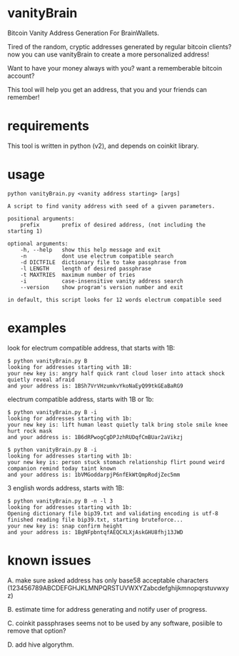 vanityBrain
===========

Bitcoin Vanity Address Generation For BrainWallets.

Tired of the random, cryptic addresses generated by regular bitcoin clients? now you can use vanityBrain to create a more personalized address!

Want to have your money always with you? want a rememberable bitcoin account?

This tool will help you get an address, that you and your friends can remember!

requirements
============
This tool is written in python (v2), and depends on coinkit library.

usage
=====
	python vanityBrain.py <vanity address starting> [args]

	A script to find vanity address with seed of a givven parameters.

	positional arguments:
		prefix       prefix of desired address, (not including the starting 1)

	optional arguments:
		-h, --help   show this help message and exit
		-n           dont use electrum compatible search
		-d DICTFILE  dictionary file to take passphrase from
		-l LENGTH    length of desired passphrase
		-t MAXTRIES  maximum number of tries
		-i           case-insensitive vanity address search
		--version    show program's version number and exit

	in default, this script looks for 12 words electrum compatible seed

examples
========

look for electrum compatible address, that starts with 1B:

    $ python vanityBrain.py B
    looking for addresses starting with 1B:
    your new key is: angry half quick rant cloud loser into attack shock quietly reveal afraid
    and your address is: 1BSh7VrVHzumkvYkoNaEyQ99tkGEaBaRG9

electrum compatible address, starts with 1B or 1b:

	$ python vanityBrain.py B -i
	looking for addresses starting with 1b:
	your new key is: lift human least quietly talk bring stole smile knee hurt rock mask
	and your address is: 1B6dRPwogCgDPJzhRUDqfCmBUar2aVikzj

	$ python vanityBrain.py B -i
	looking for addresses starting with 1b:
	your new key is: person stuck stomach relationship flirt pound weird companion remind today taint known
	and your address is: 1bVMGoddarpjP6nfEkWtQmpRodjZec5mm

3 english words address, starts with 1B:

	$ python vanityBrain.py B -n -l 3
	looking for addresses starting with 1b:
	Opening dictionary file bip39.txt and validating encoding is utf-8
	finished reading file bip39.txt, starting bruteforce...
	your new key is: snap confirm height 
	and your address is: 1BgNFpbntqfAEQCXLXjAskGHU8fhj13JWD

known issues
============
A. make sure asked address has only base58 acceptable characters (123456789ABCDEFGHJKLMNPQRSTUVWXYZabcdefghijkmnopqrstuvwxyz)

B. estimate time for address generating and notify user of progress.

C. coinkit passphrases seems not to be used by any software, posiible to remove that option?

D. add hive algorythm.
